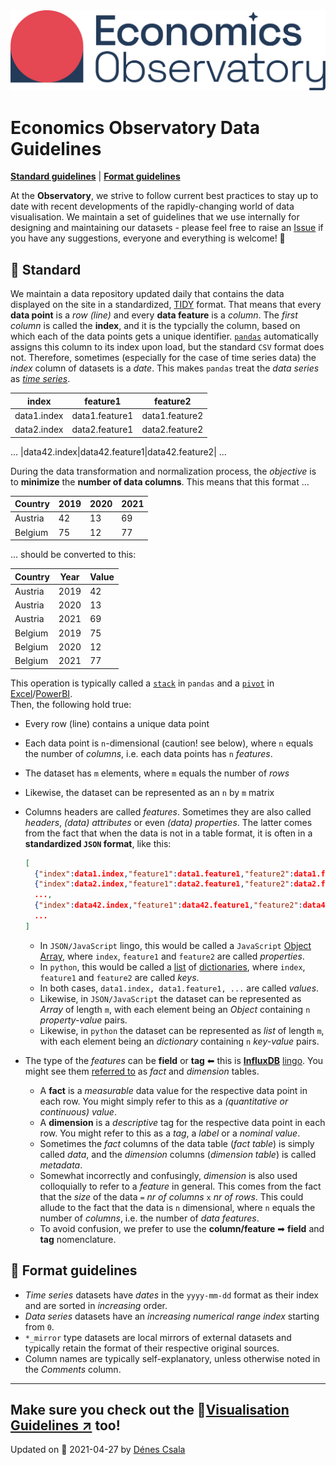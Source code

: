 <div align="left"><img src="https://raw.githubusercontent.com/EconomicsObservatory/economicsobservatory.github.io/main/EO-Logo.png" width="800"/></div>

# Economics Observatory Data Guidelines

[**Standard guidelines**](#-standard-guidelines)
| [**Format guidelines**](#-format-guidelines)

At the **Observatory**, we strive to follow current best practices to stay up to date with recent developments of the rapidly-changing world of data visualisation. We maintain a set of guidelines that we use internally for designing and maintaining our datasets - please feel free to raise an [Issue](https://github.com/EconomicsObservatory/ECOdataHUB/issues) if you have any suggestions, everyone and everything is welcome! 💙

## 🔳 Standard

We maintain a data repository updated daily that contains the data displayed on the site in a standardized, [TIDY](http://vita.had.co.nz/papers/tidy-data.pdf) format. That means that every **data point** is a *row (line)* and every **data feature** is a *column*. The *first column* is called the **index**, and it is the typcially the column, based on which each of the data points gets a unique identifier. [`pandas`](https://pandas.pydata.org/) automatically assigns this column to its index upon load, but the standard `CSV` format does not. Therefore, sometimes (especially for the case of time series data) the *index* column of datasets is a *date*. This makes `pandas` treat the *data series* as [*time series*](https://pandas.pydata.org/pandas-docs/stable/user_guide/timeseries.html).

|index |feature1  | feature2|
--- | --- | ---
|data1.index|data1.feature1|data1.feature2|
|data2.index|data2.feature1|data2.feature2|
...
|data42.index|data42.feature1|data42.feature2|
...

During the data transformation and normalization process, the *objective* is to **minimize** the **number of data columns**. This means that this format ...

|Country |2019  | 2020| 2021|
--- | --- | --- | ---
|Austria|42|13|69
|Belgium|75|12|77

... should be converted to this:

|Country |Year  | Value|
--- | --- | ---
|Austria|2019|42|
|Austria|2020|13|
|Austria|2021|69|
|Belgium|2019|75|
|Belgium|2020|12|
|Belgium|2021|77|

This operation is typically called a [`stack`](https://pandas.pydata.org/pandas-docs/stable/reference/api/pandas.DataFrame.stack.html) in `pandas` and a [`pivot`](https://support.microsoft.com/en-us/office/create-a-pivottable-to-analyze-worksheet-data-a9a84538-bfe9-40a9-a8e9-f99134456576) in [Excel](https://www.microsoft.com/en-us/microsoft-365/excel)/[PowerBI](http://powerbi.com/).  
Then, the following hold true:

- Every row (line) contains a unique data point
- Each data point is `n`-dimensional (caution! see below), where `n` equals the number of *columns*, i.e. each data points has `n` *features*.
- The dataset has `m` elements, where `m` equals the number of *rows*
- Likewise, the dataset can be represented as an `n` by `m` matrix
- Columns headers are called *features*. Sometimes they are also called *headers*, *(data) attributes* or even *(data) properties*. The latter comes from the fact that when the data is not in a table format, it is often in a **standardized `JSON` format**, like this:
  
  ```json
  [
    {"index":data1.index,"feature1":data1.feature1,"feature2":data1.feature2},
    {"index":data2.index,"feature1":data2.feature1,"feature2":data2.feature2},
    ...,
    {"index":data42.index,"feature1":data42.feature1,"feature2":data42.feature2},
    ...
  ]
  ```
  - In `JSON/JavaScript` lingo, this would be called a `JavaScript` [Object](https://www.w3schools.com/js/js_objects.asp) [Array](https://www.w3schools.com/js/js_arrays.asp), where `index`, `feature1` and `feature2` are called *properties*.
  - In `python`, this would be called a [list](https://www.w3schools.com/python/python_lists.asp) of [dictionaries](https://www.w3schools.com/python/python_dictionaries.asp), where `index`, `feature1` and `feature2` are called *keys*.
  - In both cases, `data1.index, data1.feature1, ...` are called *values*.
  - Likewise, in `JSON/JavaScript` the dataset can be represented as *Array* of length `m`, with each element being an *Object* containing `n` *property-value* pairs.
  - Likewise, in `python` the dataset can be represented as *list* of length `m`, with each element being an *dictionary* containing `n` *key-value* pairs. 
- The type of the *features* can be **field** or **tag** ⬅ this is [**InfluxDB**](https://www.influxdata.com/products/influxdb/) [lingo](https://docs.influxdata.com/influxdb/cloud/query-data/flux/query-fields/). You might see them [referred to](https://docs.microsoft.com/en-us/azure/data-explorer/kusto/concepts/fact-and-dimension-tables) as *fact* and *dimension* tables.
  - A **fact** is a *measurable* data value for the respective data point in each row. You might simply refer to this as a *(quantitative or continuous) value*.
  - A **dimension** is a *descriptive* tag for the respective data point in each row. You might refer to this as a *tag*, a *label* or a *nominal value*.
  - Sometimes the *fact* columns of the data table (*fact table*) is simply called *data*, and the *dimension* columns (*dimension table*) is called *metadata*.
  - Somewhat incorrectly and confusingly, *dimension* is also used colloquially to refer to a *feature* in general. This comes from the fact that the *size* of the data `=` _nr of columns_ `x` _nr of rows_. This could allude to the fact that the data is `n` dimensional, where `n` equals the number of *columns*, i.e. the number of *data features*.
  - To avoid confusion, we prefer to use the **column/feature** ➡ **field** and **tag** nomenclature. 

## 💠 Format guidelines

- *Time series* datasets have *dates* in the `yyyy-mm-dd` format as their index and are sorted in *increasing* order.
- *Data series* datasets have an *increasing numerical range index* starting from `0`.
- `*_mirror` type datasets are local mirrors of external datasets and typically retain the format of their respective original sources.
- Column names are typically self-explanatory, unless otherwise noted in the _Comments_ column.

<hr>

## Make sure you check out the 📐[Visualisation Guidelines ↗](https://github.com/EconomicsObservatory/ECOvisualisations/tree/main/guidelines) too!

Updated on 📆 2021-04-27 by [Dénes Csala](https://csaladen.es)
